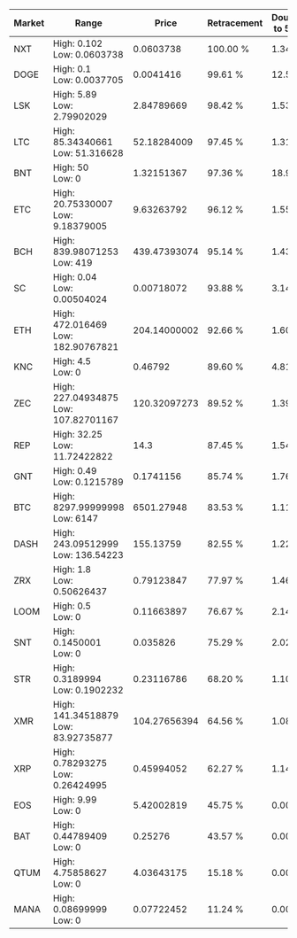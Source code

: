 | Market | Range | Price| Retracement | Doubles to 50% |
| --- | --- | --- | --- | --- |
| NXT | High: 0.102<br />Low: 0.0603738 | 0.0603738 | 100.00 % | 1.34 |
| DOGE | High: 0.1<br />Low: 0.0037705 | 0.0041416 | 99.61 % | 12.53 |
| LSK | High: 5.89<br />Low: 2.79902029 | 2.84789669 | 98.42 % | 1.53 |
| LTC | High: 85.34340661<br />Low: 51.316628 | 52.18284009 | 97.45 % | 1.31 |
| BNT | High: 50<br />Low: 0 | 1.32151367 | 97.36 % | 18.92 |
| ETC | High: 20.75330007<br />Low: 9.18379005 | 9.63263792 | 96.12 % | 1.55 |
| BCH | High: 839.98071253<br />Low: 419 | 439.47393074 | 95.14 % | 1.43 |
| SC | High: 0.04<br />Low: 0.00504024 | 0.00718072 | 93.88 % | 3.14 |
| ETH | High: 472.016469<br />Low: 182.90767821 | 204.14000002 | 92.66 % | 1.60 |
| KNC | High: 4.5<br />Low: 0 | 0.46792 | 89.60 % | 4.81 |
| ZEC | High: 227.04934875<br />Low: 107.82701167 | 120.32097273 | 89.52 % | 1.39 |
| REP | High: 32.25<br />Low: 11.72422822 | 14.3 | 87.45 % | 1.54 |
| GNT | High: 0.49<br />Low: 0.1215789 | 0.1741156 | 85.74 % | 1.76 |
| BTC | High: 8297.99999998<br />Low: 6147 | 6501.27948 | 83.53 % | 1.11 |
| DASH | High: 243.09512999<br />Low: 136.54223 | 155.13759 | 82.55 % | 1.22 |
| ZRX | High: 1.8<br />Low: 0.50626437 | 0.79123847 | 77.97 % | 1.46 |
| LOOM | High: 0.5<br />Low: 0 | 0.11663897 | 76.67 % | 2.14 |
| SNT | High: 0.1450001<br />Low: 0 | 0.035826 | 75.29 % | 2.02 |
| STR | High: 0.3189994<br />Low: 0.1902232 | 0.23116786 | 68.20 % | 1.10 |
| XMR | High: 141.34518879<br />Low: 83.92735877 | 104.27656394 | 64.56 % | 1.08 |
| XRP | High: 0.78293275<br />Low: 0.26424995 | 0.45994052 | 62.27 % | 1.14 |
| EOS | High: 9.99<br />Low: 0 | 5.42002819 | 45.75 % | 0.00 |
| BAT | High: 0.44789409<br />Low: 0 | 0.25276 | 43.57 % | 0.00 |
| QTUM | High: 4.75858627<br />Low: 0 | 4.03643175 | 15.18 % | 0.00 |
| MANA | High: 0.08699999<br />Low: 0 | 0.07722452 | 11.24 % | 0.00 |

